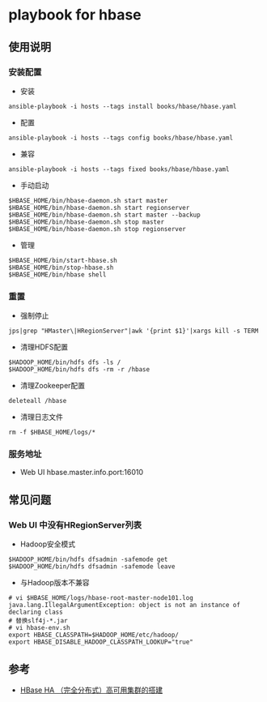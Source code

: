 # playbook for hbase

## 使用说明

### 安装配置
- 安装
```
ansible-playbook -i hosts --tags install books/hbase/hbase.yaml
```
- 配置
```
ansible-playbook -i hosts --tags config books/hbase/hbase.yaml
```
- 兼容
```
ansible-playbook -i hosts --tags fixed books/hbase/hbase.yaml
```
- 手动启动
```
$HBASE_HOME/bin/hbase-daemon.sh start master 
$HBASE_HOME/bin/hbase-daemon.sh start regionserver 
$HBASE_HOME/bin/hbase-daemon.sh start master --backup
$HBASE_HOME/bin/hbase-daemon.sh stop master
$HBASE_HOME/bin/hbase-daemon.sh stop regionserver
```
- 管理
```
$HBASE_HOME/bin/start-hbase.sh
$HBASE_HOME/bin/stop-hbase.sh
$HBASE_HOME/bin/hbase shell
```

### 重置
- 强制停止
```
jps|grep "HMaster\|HRegionServer"|awk '{print $1}'|xargs kill -s TERM
```
- 清理HDFS配置
```
$HADOOP_HOME/bin/hdfs dfs -ls /
$HADOOP_HOME/bin/hdfs dfs -rm -r /hbase
```
- 清理Zookeeper配置
```
deleteall /hbase
```
- 清理日志文件
```
rm -f $HBASE_HOME/logs/*
```

### 服务地址
- Web UI hbase.master.info.port:16010

## 常见问题

### Web UI 中没有HRegionServer列表
- Hadoop安全模式
```
$HADOOP_HOME/bin/hdfs dfsadmin -safemode get
$HADOOP_HOME/bin/hdfs dfsadmin -safemode leave
```
- 与Hadoop版本不兼容
```
# vi $HBASE_HOME/logs/hbase-root-master-node101.log
java.lang.IllegalArgumentException: object is not an instance of declaring class
# 替换slf4j-*.jar
# vi hbase-env.sh
export HBASE_CLASSPATH=$HADOOP_HOME/etc/hadoop/
export HBASE_DISABLE_HADOOP_CLASSPATH_LOOKUP="true"
```

## 参考
- [HBase HA （完全分布式）高可用集群的搭建](https://blog.csdn.net/weixin_43311978/article/details/106181687)
